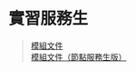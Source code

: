 實習服務生
=======


> <a href="/mmrepo/jsdoc/initJS" target="_blank">模組文件</a><br>
> <a href="/mmrepo/jsdoc/nodeWaiter" target="_blank">模組文件（節點服務生版）</a>

